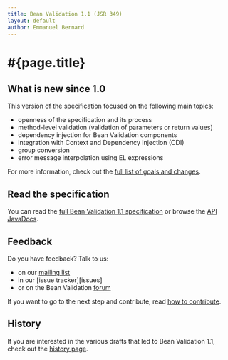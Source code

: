 ```yaml
---
title: Bean Validation 1.1 (JSR 349)
layout: default
author: Emmanuel Bernard
---
```


[forum]: https://forum.hibernate.org/viewforum.php?f=26
[mailing list]: https://lists.jboss.org/mailman/listinfo/beanvalidation-dev

# #{page.title}

## What is new since 1.0

This version of the specification focused on the following main topics:

- openness of the specification and its process
- method-level validation (validation of parameters or return values)
- dependency injection for Bean Validation components
- integration with Context and Dependency Injection (CDI)
- group conversion
- error message interpolation using EL expressions

For more information, check out the [full list of goals and changes](/1.1/changes/).

## Read the specification

You can read the [full Bean Validation 1.1 specification](/1.1/spec/) or browse the
[API JavaDocs](http://docs.jboss.org/hibernate/beanvalidation/spec/1.1/api/).

## Feedback

Do you have feedback? Talk to us:

- on our [mailing list][mailing list]
- in our [issue tracker][issues]
- or on the Bean Validation [forum][forum]

If you want to go to the next step and contribute, read [how to contribute](/contribute).

## History

If you are interested in the various drafts that led to Bean Validation 1.1, check
out the [history page](/1.1/history/).
